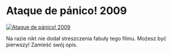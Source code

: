 Ataque de pánico! 2009 
=============
[![Ataque de pánico! 2009 ](http://vidos.pl/images/player.gif)](http://vidos.pl/ataque-de-pnico-2009)

 Na razie nikt nie dodał streszczenia fabuły tego filmu. Możesz być pierwszy! Zamieść swój opis.

